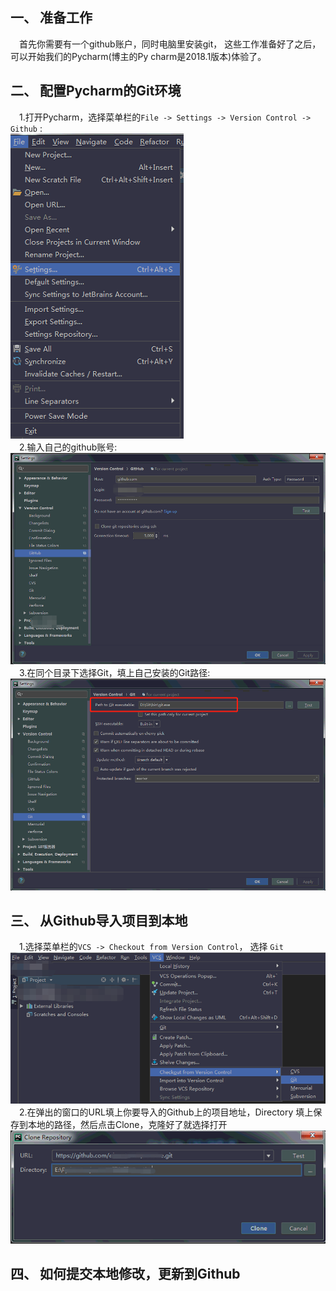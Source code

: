 ## 一、 准备工作
&emsp;首先你需要有一个github账户，同时电脑里安装git，
这些工作准备好了之后，可以开始我们的Pycharm(博主的Py
charm是2018.1版本)体验了。

## 二、 配置Pycharm的Git环境
&emsp;1.打开Pycharm，选择菜单栏的`File -> Settings ->
Version Control -> Github` :  
![1_File_Settings](./imgs/1_File_Settings.png)  
&emsp;2.输入自己的github账号:  
![2_配置Github](./imgs/2_配置Github.png)  
&emsp;3.在同个目录下选择Git，填上自己安装的Git路径:  
![3_配置Git](./imgs/3_配置Git.png)  

## 三、 从Github导入项目到本地
&emsp;1.选择菜单栏的`VCS -> Checkout from Version Control`，
选择 `Git`  
![4_从Git检出项目](./imgs/4_从Git检出项目.png)  
&emsp;2.在弹出的窗口的URL填上你要导入的Github上的项目地址，Directory
填上保存到本地的路径，然后点击Clone，克隆好了就选择打开  
![5_克隆远程仓库](./imgs/5_克隆远程仓库.png)  

## 四、 如何提交本地修改，更新到Github



